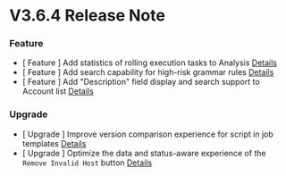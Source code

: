 # V3.6.4 Release Note	




### Feature
- [ Feature ] Add statistics of rolling execution tasks to Analysis [Details](https://github.com/TencentBlueKing/bk-job/issues/1457)
- [ Feature ] Add search capability for high-risk grammar rules [Details](https://github.com/TencentBlueKing/bk-job/issues/1345)
- [ Feature ] Add "Description" field display and search support to Account list [Details](https://github.com/TencentBlueKing/bk-job/issues/940)


### Upgrade

- [ Upgrade ] Improve version comparison experience for script in job templates [Details](https://github.com/TencentBlueKing/bk-job/issues/1406)
- [ Upgrade ] Optimize the data and status-aware experience of the `Remove Invalid Host` button [Details](https://github.com/TencentBlueKing/bk-job/issues/1911)